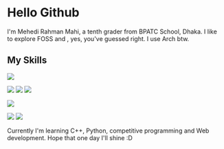 # Hello Github
I'm Mehedi Rahman Mahi, a tenth grader from BPATC School, Dhaka. I like to explore FOSS and , yes, you've guessed right. I use Arch btw.

## My Skills

  ![](https://img.shields.io/badge/OS-Linux-blueviolet)
  
  ![](https://img.shields.io/badge/Web-Frontend-blue)
  ![](https://img.shields.io/badge/Web-HTML-yellowgreen)
  ![](https://img.shields.io/badge/Web-CSS-yellow)
  
  ![](https://img.shields.io/badge/Language-C%2B%2B-green)
  
  ![](https://img.shields.io/badge/Misc-Typing-red)
  ![](https://img.shields.io/badge/Misc-UX_designing-blue)

Currently I'm learning C++, Python, competitive programming and Web development. Hope that one day I'll shine :D
